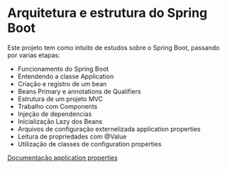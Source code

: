 # Arquitetura e estrutura do Spring Boot

Este projeto tem como intuito de estudos sobre o Spring Boot, passando por varias etapas:

- Funcionamento do Spring Boot
- Entendendo a classe Application
- Criação e registro de um bean
- Beans Primary e annotations de Qualifiers
- Estrutura de um projeto MVC
- Trabalho com Components
- Injeção de dependencias
- Inicialização Lazy dos Beans
- Arquivos de configuração externelizada application properties
- Leitura de propriedades com @Value
- Utilização de classes de configuration properties

[Documentação application properties](https://docs.spring.io/spring-boot/appendix/application-properties/index.html)
